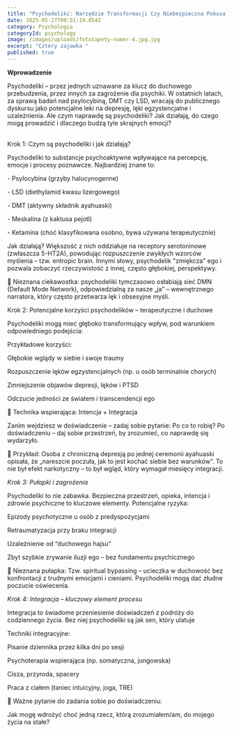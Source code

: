 ```yaml
---
title: "Psychodeliki: Narzędzie Transformacji Czy Niebezpieczna Pokusa?"
date: 2025-05-27T09:51:19.854Z
category: Psychologia
categoryId: psychology
image: /images/uploads/fototapety-numer-4.jpg.jpg
excerpt: "Cztery zajawka "
published: true
---
```

**Wprowadzenie**

Psychodeliki – przez jednych uznawane za klucz do duchowego przebudzenia, przez innych za zagrożenie dla psychiki. W ostatnich latach, za sprawą badań nad psylocybiną, DMT czy LSD, wracają do publicznego dyskursu jako potencjalne leki na depresję, lęki egzystencjalne i uzależnienia. Ale czym naprawdę są psychodeliki? Jak działają, do czego mogą prowadzić i dlaczego budzą tyle skrajnych emocji?

\
Krok 1: Czym są psychodeliki i jak działają?

Psychodeliki to substancje psychoaktywne wpływające na percepcję, emocje i procesy poznawcze. Najbardziej znane to:

\- Psylocybina (grzyby halucynogenne)

\- LSD (diethylamid kwasu lizergowego)

\- DMT (aktywny składnik ayahuaski)

\- Meskalina (z kaktusa pejotl)

\- Ketamina (choć klasyfikowana osobno, bywa używana terapeutycznie)

Jak działają? Większość z nich oddziałuje na receptory serotoninowe (zwłaszcza 5-HT2A), powodując rozpuszczenie zwykłych wzorców myślenia – tzw. entropic brain. Innymi słowy, psychodelik "zmiękcza" ego i pozwala zobaczyć rzeczywistość z innej, często głębokiej, perspektywy.



🧠 Nieznana ciekawostka: psychodeliki tymczasowo osłabiają sieć DMN (Default Mode Network), odpowiedzialną za nasze „ja” – wewnętrznego narratora, który często przetwarza lęk i obsesyjne myśli.

Krok 2: Potencjalne korzyści psychodelików – terapeutyczne i duchowe

Psychodeliki mogą mieć głęboko transformujący wpływ, pod warunkiem odpowiedniego podejścia:

Przykładowe korzyści:

Głębokie wglądy w siebie i swoje traumy

Rozpuszczenie lęków egzystencjalnych (np. u osób terminalnie chorych)

Zmniejszenie objawów depresji, lęków i PTSD

Odczucie jedności ze światem i transcendencji ego

🧘 Technika wspierająca: Intencja + Integracja

Zanim wejdziesz w doświadczenie – zadaj sobie pytanie: Po co to robię? Po doświadczeniu – daj sobie przestrzeń, by zrozumieć, co naprawdę się wydarzyło.

📍 Przykład: Osoba z chroniczną depresją po jednej ceremonii ayahuaski opisała, że „nareszcie poczuła, jak to jest kochać siebie bez warunków”. To nie był efekt narkotyczny – to był wgląd, który wymagał miesięcy integracji.

*Krok 3: Pułapki i zagrożenia*

Psychodeliki to nie zabawka. Bezpieczna przestrzeń, opieka, intencja i zdrowie psychiczne to kluczowe elementy. Potencjalne ryzyka:

Epizody psychotyczne u osób z predyspozycjami

Retraumatyzacja przy braku integracji

Uzależnienie od “duchowego hajsu”

Zbyt szybkie zrywanie iluzji ego – bez fundamentu psychicznego

🧨 Nieznana pułapka: Tzw. spiritual bypassing – ucieczka w duchowość bez konfrontacji z trudnymi emocjami i cieniami. Psychodeliki mogą dać złudne poczucie oświecenia.

*Krok 4: Integracja – kluczowy element procesu*

Integracja to świadome przeniesienie doświadczeń z podróży do codziennego życia. Bez niej psychodeliki są jak sen, który ulatuje

Techniki integracyjne:

Pisanie dziennika przez kilka dni po sesji

Psychoterapia wspierająca (np. somatyczna, jungowska)

Cisza, przyroda, spacery

Praca z ciałem (taniec intuicyjny, joga, TRE)

🌱 Ważne pytanie do zadania sobie po doświadczeniu:

Jak mogę wdrożyć choć jedną rzecz, którą zrozumiałem/am, do mojego życia na stałe?
